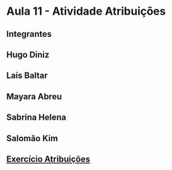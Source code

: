 # Aula 11 - Atividade Atribuições

## Integrantes
## Hugo Diniz
## Laís Baltar
## Mayara Abreu
## Sabrina Helena
## Salomão Kim

## [Exercício Atribuições](./Aula11-Atribuicao/Aula11-Atribuicao/)